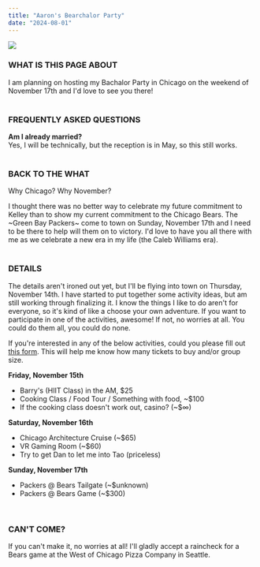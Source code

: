 ```yaml
---
title: "Aaron's Bearchalor Party"
date: "2024-08-01"
---
```


[![](https://www.aaronpetry.io/img/bearchalor.png)](https://www.youtube.com/watch?v=fripnW7w2Us)


### WHAT IS THIS PAGE ABOUT

I am planning on hosting my Bachalor Party in Chicago on the weekend of November 17th and I'd love to see you there!   
&nbsp;

### FREQUENTLY ASKED QUESTIONS  
  
**Am I already married?**  
Yes, I will be technically, but the reception is in May, so this still works.  
&nbsp;

### BACK TO THE WHAT  

Why Chicago? Why November?  
  
I thought there was no better way to celebrate my future commitment to Kelley than to show my current commitment to the Chicago Bears. The ~Green Bay Packers~ come to town on Sunday, November 17th and I need to be there to help will them on to victory. I'd love to have you all there with me as we celebrate a new era in my life (the Caleb Williams era).  
&nbsp;

### DETAILS  

The details aren't ironed out yet, but I'll be flying into town on Thursday, November 14th. I have started to put together some activity ideas, but am still working through finalizing it. I know the things I like to do aren't for everyone, so it's kind of like a choose your own adventure. If you want to participate in one of the activities, awesome! If not, no worries at all. You could do them all, you could do none. 

If you're interested in any of the below activities, could you please fill out [this form](https://forms.gle/qUuWL7i37BxeHkrU8). This will help me know how many tickets to buy and/or group size. 

**Friday, November 15th**
- Barry's (HIIT Class) in the AM, $25
- Cooking Class / Food Tour / Something with food, ~$100
- If the cooking class doesn't work out, casino? (~$∞)

**Saturday, November 16th** 
- Chicago Architecture Cruise (~$65)
- VR Gaming Room (~$60)
- Try to get Dan to let me into Tao (priceless)

**Sunday, November 17th**
- Packers @ Bears Tailgate (~$unknown)
- Packers @ Bears Game (~$300) 

&nbsp;

### CAN'T COME? 
If you can't make it, no worries at all! I'll gladly accept a raincheck for a Bears game at the West of Chicago Pizza Company in Seattle.